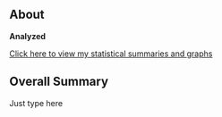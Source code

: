## About

**Analyzed**

[Click here to view my statistical summaries and graphs](https://alt392.github.io/BIOST-Project-3/BIOST-Project-3.html)


## Overall Summary

Just type here
